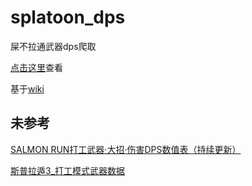 # splatoon_dps
屎不拉通武器dps爬取

[点击这里](weapons.csv)查看

基于[wiki](https://wikiwiki.jp/splatoon3mix/%E3%83%96%E3%82%AD)

## 未参考
[SALMON RUN打工武器·大招·伤害DPS数值表（持续更新）](https://www.bilibili.com/opus/869689254943391749)

[斯普拉遁3_打工模式武器数据](https://docs.qq.com/sheet/DR3VRWWJUVE5tY1dr?tab=BB08J2)